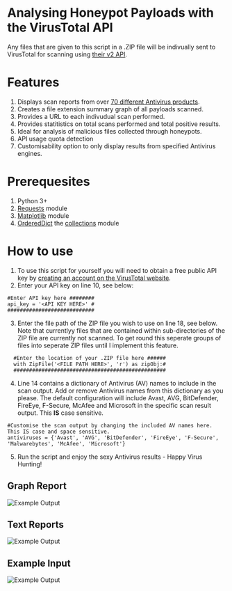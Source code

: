 # Analysing Honeypot Payloads with the VirusTotal API

Any files that are given to this script in a .ZIP file will be indivually sent to VirusTotal for scanning using [their v2 API](https://developers.virustotal.com/reference).

# Features



1. Displays scan reports from over [70 different Antivirus products](https://support.virustotal.com/hc/en-us/articles/115002146809-Contributors).
2. Creates a file extension summary graph of all payloads scanned.
3. Provides a URL to each indivudual scan performed.
4. Provides statitistics on total scans performed and total positive results.
5. Ideal for analysis of malicious files collected through honeypots.
6. API usage quota detection
7. Customisability option to only display results from specified Antivirus engines.


# Prerequesites

1. Python 3+
2. [Requests](https://requests.readthedocs.io/en/master/) module
3. [Matplotlib](https://matplotlib.org/) module
4. [OrderedDict](https://docs.python.org/3/library/collections.html#collections.OrderedDict) the [collections](https://docs.python.org/3/library/collections.html) module

# How to use

1. To use this script for yourself you will need to obtain a free public API key by [creating an account on the VirusTotal website](https://www.virustotal.com/gui/join-us).
2. Enter your API key on line 10, see below:

  ```
  #Enter API key here ########
  api_key = '<API KEY HERE>' #
  ############################
  ```
3. Enter the file path of the ZIP file you wish to use on line 18, see below. Note that currentlyy files that are contained within sub-directories of the ZIP file are currently not scanned. To get round this seperate groups of files into seperate ZIP files until I implement this feature.
```
  #Enter the location of your .ZIP file here ######
  with ZipFile('<FILE PATH HERE>', 'r') as zipObj:#
  #################################################
```
4. Line 14 contains a dictionary of Antivirus (AV) names to include in the scan output. Add or remove Antivirus names from this dictionary as you please. The default configuration will include Avast, AVG, BitDefender, FireEye, F-Secure, McAfee and Microsoft in the specific scan result output. This **IS** case sensitive.
```
#Customise the scan output by changing the included AV names here. This IS case and space sensitive.
antiviruses = {'Avast', 'AVG', 'BitDefender', 'FireEye', 'F-Secure', 'Malwarebytes', 'McAfee', 'Microsoft'}
```
5. Run the script and enjoy the sexy Antivirus results - Happy Virus Hunting!

## Graph Report
![Example Output](https://iili.io/J0sjEl.png)
## Text Reports
![Example Output](https://iili.io/J0sw42.png)
## Example Input
![Example Output](https://iili.io/J0sO2S.png)
